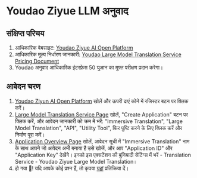 # Youdao Ziyue LLM अनुवाद

## संक्षिप्त परिचय

1. आधिकारिक वेबसाइट: [Youdao Ziyue AI Open Platform](http://ai.youdao.com/)
2. आधिकारिक मूल्य निर्धारण जानकारी: [Youdao Large Model Translation Service Pricing Document](https://ai.youdao.com/DOCSIRMA/html/trans/price/dmxfy/index.html)
3. Youdao अनुवाद आधिकारिक इंटरफ़ेस 50 युआन का मुफ्त परीक्षण प्रदान करेगा।

## आवेदन चरण

1. [Youdao Ziyun AI Open Platform](http://ai.youdao.com) खोलें और ऊपरी दाएं कोने में रजिस्टर बटन पर क्लिक करें।
2. [Large Model Translation Service Page](https://ai.youdao.com/console/#/service-singleton/llm_translate) खोलें, "Create Application" बटन पर क्लिक करें, और आवेदन जानकारी को क्रम में भरें: "Immersive Translation", "Large Model Translation", "API", "Utility Tool", फिर पुष्टि करने के लिए क्लिक करें और निर्माण पूरा करें।
3. [Application Overview Page](https://ai.youdao.com/console/#/app-overview) खोलें, आवेदन सूची में "Immersive Translation" नाम के साथ आपने जो आवेदन अभी बनाया है उसे खोजें, और आप "Application ID" और "Application Key" देखेंगे। इनको इस एक्सटेंशन की बुनियादी सेटिंग्स में भरें - Translation Service - Youdao Ziyue Large Model Translation।
4. हो गया 🎉! यदि आपके कोई प्रश्न हैं, तो कृपया [यहां](https://github.com/immersive-translate/immersive-translate/issues/137) प्रतिक्रिया दें।